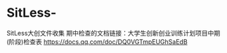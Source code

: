 # SitLess-
SitLess大创文件收集
期中检查的文档链接：大学生创新创业训练计划项目中期(阶段)检查表
https://docs.qq.com/doc/DQ0VGTmpEUGhSaEdB

